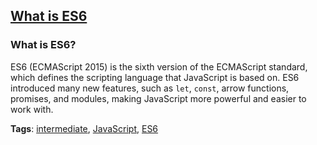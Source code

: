 ## [What is ES6](#what-is-es6)

### What is ES6?

ES6 (ECMAScript 2015) is the sixth version of the ECMAScript standard, which defines the scripting language that JavaScript is based on. ES6 introduced many new features, such as `let`, `const`, arrow functions, promises, and modules, making JavaScript more powerful and easier to work with.

**Tags**: [intermediate](./level/intermediate), [JavaScript](./theme/javascript), [ES6](./theme/es6)


